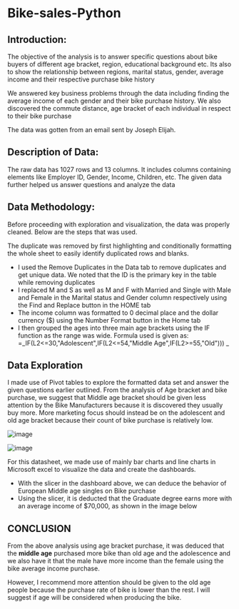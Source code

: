 # Bike-sales-Python
## Introduction: 
The objective of the analysis is to answer specific questions about bike buyers of different age bracket, region, educational background etc. Its also to show the relationship between regions, marital status, gender, average income and their respective purchase bike history

We answered key business problems through the data including finding the average income of each gender and their bike purchase history.  We also discovered the commute distance, age bracket of each individual in respect to their bike purchase

The data was gotten from an email sent by Joseph Elijah.

## Description of Data: 
The raw data has 1027 rows and 13 columns. It includes columns containing elements like Employer ID, Gender, Income, Children, etc.
The given data further helped us answer questions and analyze the data

## Data Methodology: 
Before proceeding with exploration and visualization, the data was properly cleaned. Below are the steps that was used.

The duplicate was removed by first highlighting and conditionally formatting the whole sheet to easily identify duplicated rows and blanks.

- I used the Remove Duplicates in the Data tab to remove duplicates and get unique data. We noted that the ID is the primary key in the table while removing duplicates
- I replaced M and S as well as M and F with Married and Single with Male and Female in the Marital status and Gender column respectively using the Find and Replace button in the HOME tab
- The income column was formatted to 0 decimal place and the dollar currency ($) using the Number Format button in the Home tab
- I then grouped the ages into three main age brackets using the IF function as the range was wide. Formula used is given as: =_IF(L2<=30,"Adolescent",IF(L2<=54,"Middle Age",IF(L2>=55,"Old")))
_
## Data Exploration
I made use of Pivot tables to explore the formatted data set and answer the given questions earlier outlined. 
From the analysis of Age bracket and bike purchase, we suggest that Middle age bracket should be given less attention by the Bike Manufacturers because it is discovered they usually buy more. More marketing focus should instead be on the adolescent and old age bracket because their count of bike purchase is relatively low.


![image](https://github.com/user-attachments/assets/d6811411-e8ef-4779-a4ee-1ae61f35e7af)



![image](https://github.com/user-attachments/assets/0158e0db-c935-45d0-814b-dad284da1a3e)

For this datasheet, we made use of mainly bar charts and line charts in Microsoft excel to visualize the data and create the dashboards.
- With the slicer in the dashboard above, we can deduce the behavior of European Middle age singles on Bike purchase
- Using the slicer, it is deducted that the Graduate degree earns more with an average income of $70,000, as shown in the image below
 
## CONCLUSION
From the above analysis using age bracket purchase, it was deduced that the **middle age** purchased more bike than old age and the adolescence and we also have it that the male have more income than the female using the bike average income purchase.

However, I recommend more attention should be given to the old age people because the purchase rate of bike is lower than the rest. I will suggest if age will be considered when producing the bike.






























  






